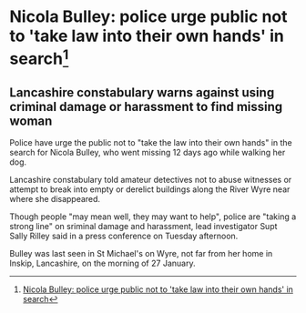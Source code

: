 # Nicola Bulley: police urge public not to 'take law into their own hands' in search[^1]

## Lancashire constabulary warns against using criminal damage or harassment to find missing woman

Police have urge the public not to "take the law into their own hands" in the search for Nicola Bulley, who went missing 12 days ago while walking her dog.

Lancashire constabulary told amateur detectives not to abuse witnesses or attempt to break into empty or derelict buildings along the River Wyre near where she disappeared.

Though people "may mean well, they may want to help", police are "taking a strong line" on sriminal damage and harassment, lead investigator Supt Sally Rilley said in a press conference on Tuesday afternoon.

Bulley was last seen in St Michael's on Wyre, not far from her home in Inskip, Lancashire, on the morning of 27 January.

[^1]:[Nicola Bulley: police urge public not to 'take law into their own hands' in search](https://www.theguardian.com/uk-news/2023/feb/07/nicola-bulley-police-urge-public-not-to-take-law-into-their-own-hands-in-search)